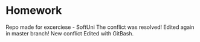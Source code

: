 # Homework
Repo made for excerciese - SoftUni
The conflict was resolved!
Edited again in master branch!
New conflict
Edited with GitBash.
